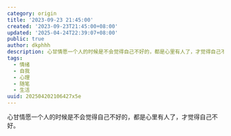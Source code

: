 ```yaml
---
category: origin
title: '2023-09-23 21:45:00'
created: '2023-09-23T21:45:00+08:00'
updated: '2025-04-24T22:39:07+08:00'
public: true
author: dkphhh
description: 心甘情愿一个人的时候是不会觉得自己不好的，都是心里有人了，才觉得自己不好……
tags:
  - 情绪
  - 自我
  - 心理
  - 随笔
  - 生活
uuid: 202504202106427x5e
---
```


心甘情愿一个人的时候是不会觉得自己不好的，都是心里有人了，才觉得自己不好。
